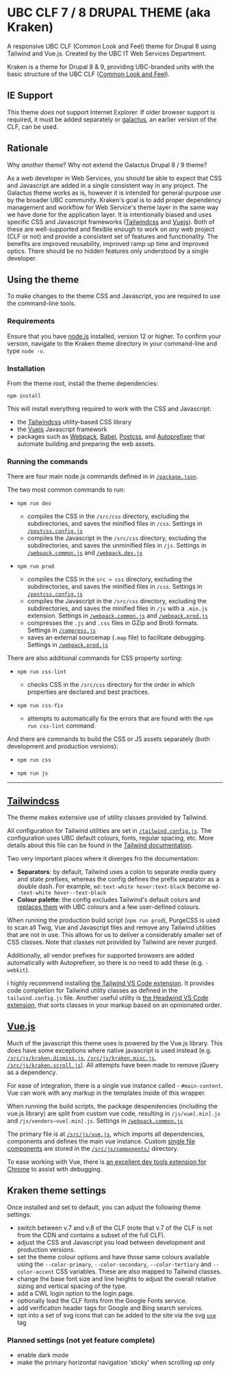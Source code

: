 # UBC CLF 7 / 8 DRUPAL THEME (aka Kraken)

A responsive UBC CLF (Common Look and Feel) theme for Drupal 8 using Tailwind and Vue.js. Created by the UBC IT Web Services Department.

Kraken is a theme for Drupal 8 & 9, providing UBC-branded units with the basic structure of the UBC CLF ([Common Look and Feel](https://clf.ubc.ca)).

## IE Support

This theme _does not_ support Internet Explorer. If older browser support is required, it must be added separately or [galactus](https://github.com/ubc-web-services/galactus), an earlier version of the CLF, can be used.

## Rationale

Why _another_ theme? Why not extend the Galactus Drupal 8 / 9 theme?

As a web developer in Web Services, you should be able to expect that CSS and Javascript are added in a single consistent way in any project. The Galactus theme works as is, however it is intended for general-purpose use by the broader UBC community. Kraken's goal is to add proper dependency management and workflow for Web Service's theme layer in the same way we have done for the application layer. It is intentionally biased and uses specific CSS and Javascript frameworks ([Tailwindcss](https://tailwindcss.com) and [Vuejs](https://vuejs.org)). Both of these are well-supported and flexible enough to work on _any_ web project (CLF or not) and provide a consistent set of features and functionality. The benefits are improved reusability, improved ramp up time and improved optics. There should be no hidden features only understood by a single developer.

## Using the theme

To make changes to the theme CSS and Javascript, you are required to use the command-line tools.

### Requirements

Ensure that you have [node.js](https://nodejs.org/en/download/) installed, version 12 or higher. To confirm your version, navigate to the Kraken theme directory in your command-line and type `node -v`.

### Installation

From the theme root, install the theme dependencies:

```
npm install
```

This will install everything required to work with the CSS and Javascript:

- the [Tailwindcss](https://tailwindcss.com) utility-based CSS library
- the [Vuejs](https://vuejs.org) Javascript framework
- packages such as [Webpack](https://webpack.js.org), [Babel](https://babeljs.io), [Postcss](https://postcss.org), and [Autoprefixer](https://www.npmjs.com/package/autoprefixer) that automate building and preparing the web assets.

### Running the commands

There are four main node.js commands defined in in [`/package.json`](https://github.com/ubc-web-services/product-boilerplate/blob/master/web/themes/custom/kraken/package.json#L24).

The two most common commands to run:

- `npm run dev`

  - compiles the CSS in the `/src/css` directory, excluding the subdirectories, and saves the minified files in `/css`. Settings in [`/postcss.config.js`](https://github.com/ubc-web-services/product-boilerplate/blob/master/web/themes/custom/kraken/postcss.config.js)
  - compiles the Javascript in the `/src/css` directory, excluding the subdirectories, and saves the unminified files in `/js`. Settings in [`/webpack.common.js`](https://github.com/ubc-web-services/product-boilerplate/blob/master/web/themes/custom/kraken/webpack.common.js) and [`/webpack.dev.js`](https://github.com/ubc-web-services/product-boilerplate/blob/master/web/themes/custom/kraken/webpack.prod.js)

- `npm run prod`
  - compiles the CSS in the `src > css` directory, excluding the subdirectories, and saves the minified files in `/css`. Settings in [`/postcss.config.js`](https://github.com/ubc-web-services/product-boilerplate/blob/master/web/themes/custom/kraken/postcss.config.js)
  - compiles the Javascript in the `/src/css` directory, excluding the subdirectories, and saves the minified files in `/js` with a `.min.js` extension. Settings in [`/webpack.common.js`](https://github.com/ubc-web-services/product-boilerplate/blob/master/web/themes/custom/kraken/webpack.common.js) and [`/webpack.prod.js`](https://github.com/ubc-web-services/product-boilerplate/blob/master/web/themes/custom/kraken/webpack.prod.js)
  - compresses the `.js` and `.css` files in GZip and Brotli formats. Settings in [`/compress.js`](https://github.com/ubc-web-services/product-boilerplate/blob/master/web/themes/custom/kraken/compress.js)
  - saves an external sourcemap (`.map` file) to facilitate debugging. Settings in [`/webpack.prod.js`](https://github.com/ubc-web-services/product-boilerplate/blob/master/web/themes/custom/kraken/webpack.prod.js)

There are also additional commands for CSS property sorting:

- `npm run css-lint`

  - checks CSS in the `/src/css` directory for the order in which properties are declared and best practices.

- `npm run css-fix`
  - attempts to automatically fix the errors that are found with the `npm run css-lint` command.

And there are commands to build the CSS or JS assets separately (both development and production versions):

- `npm run css`

- `npm run js`

---

## [Tailwindcss](https://tailwindcss.com)

The theme makes extensive use of utility classes provided by Tailwind.

All configuration for Tailwind utilities are set in [`/tailwind.config.js`](https://github.com/ubc-web-services/product-boilerplate/blob/master/web/themes/custom/kraken/tailwind.config.js). The configuration uses UBC default colours, fonts, regular spacing, etc. More details about this file can be found in the [Tailwind documentation](https://tailwindcss.com/docs/configuration).

Two very important places where it diverges fro the documentation:

- **Separators**: by default, Tailwind uses a colon to separate media query and state prefixes, whereas the config defines the prefix separator as a double dash. For example, `md:text-white hover:text-black` become `md--text-white hover--text-black`
- **Colour palette**: the config excludes Tailwind's default colurs and [replaces them](https://github.com/ubc-web-services/product-boilerplate/blob/master/web/themes/custom/kraken/tailwind.config.js#L12) with UBC colours and a few user-defined colours.

When running the production build script (`npm run prod`), PurgeCSS is used to scan all Twig, Vue and Javascript files and remove any Tailwind utilities that are not in use. This allows for us to deliver a considerably smaller set of CSS classes. Note that classes not provided by Tailwind are never purged.

Additionally, all vendor prefixes for supported browsers are added automatically with Autoprefixer, so there is no need to add these (e.g. `-webkit`).

I highly recommend installing [the Tailwind VS Code extension](https://marketplace.visualstudio.com/items?itemName=bradlc.vscode-tailwindcss). It provides code completion for Tailwind utility classes as defined in the `tailwind.config.js` file. Another useful utility is [the Headwind VS Code extension](https://marketplace.visualstudio.com/items?itemName=heybourn.headwind), that sorts classes in your markup based on an opinionated order.

## [Vue.js](https://vuejs.org)

Much of the javascript this theme uses is powered by the Vue.js library. This does have some exceptions where native javascript is used instead (e.g. [`/src/js/kraken.dismiss.js`](https://github.com/ubc-web-services/product-boilerplate/blob/master/web/themes/custom/kraken/src/js/kraken.dismiss.js), [`/src/js/kraken.misc.js`](https://github.com/ubc-web-services/product-boilerplate/blob/master/web/themes/custom/kraken/src/js/kraken.misc.js), [`/src/js/kraken.scroll.js`](https://github.com/ubc-web-services/product-boilerplate/blob/master/web/themes/custom/kraken/src/js/kraken.scroll.js)). All attempts have been made to remove jQuery as a dependency.

For ease of integration, there is a single vue instance called - `#main-content`. Vue can work with any markup in the templates inside of this wrapper.

When running the build scripts, the package despendencies (including the vue.js library) are split from custom vue code, resulting in `/js/vue[.min].js` and `/js/vendors~vue[.min].js`. Settings in [`/webpack.common.js`](https://github.com/ubc-web-services/product-boilerplate/blob/master/web/themes/custom/kraken/webpack.common.js)

The primary file is at [`/src/js/vue.js`](https://github.com/ubc-web-services/product-boilerplate/blob/master/web/themes/custom/kraken/src/js/vue.js), which imports all dependencies, components and defines the main vue instance. Custom [single file components](https://vuejs.org/v2/guide/single-file-components.html) are stored in the [`/src/js/components/`](https://github.com/ubc-web-services/product-boilerplate/tree/master/web/themes/custom/kraken/src/js/components) directory.

To ease working with Vue, there is [an excellent dev tools extension for Chrome](https://chrome.google.com/webstore/detail/vuejs-devtools/nhdogjmejiglipccpnnnanhbledajbpd?hl=en) to assist with debugging.

## Kraken theme settings

Once installed and set to default, you can adjust the following theme settings:

- switch between v.7 and v.8 of the CLF (note that v.7 of the CLF is not from the CDN and contains a subset of the full CLF).
- adjust the CSS and Javascript you load between development and production versions.
- set the theme colour options and have those same colours available using the `--color-primary`, `--color-secondary`, `--color-tertiary` and `--color-accent` CSS variables. These are also mapped to Tailwind classes.
- change the base font size and line heights to adjust the overall relative sizing and vertical spacing of the type.
- add a CWL login option to the login page.
- optionally load the CLF fonts from the Google Fonts service.
- add verification header tags for Google and Bing search services.
- opt into a set of svg icons that can be added to the site via the svg [`use`](https://developer.mozilla.org/en-US/docs/Web/SVG/Element/use) tag

### Planned settings (not yet feature complete)

- enable dark mode
- make the primary horizontal navigation 'sticky' when scrolling up only
